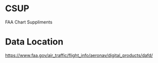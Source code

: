 # CSUP 
FAA Chart Suppliments 

# Data Location
https://www.faa.gov/air_traffic/flight_info/aeronav/digital_products/dafd/
